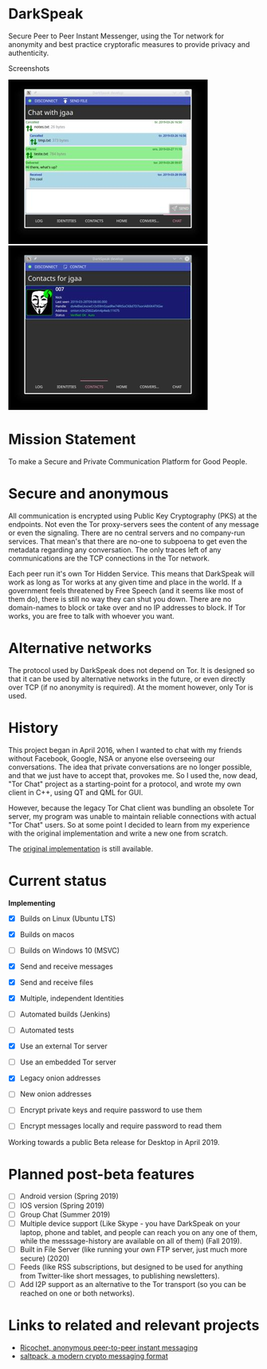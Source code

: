 # DarkSpeak

Secure Peer to Peer Instant Messenger, using the Tor network for anonymity and best practice cryptorafic measures to provide privacy and authenticity.

Screenshots

![contact](screenshots/ds_chat.jpeg) ![chat](screenshots/ds_contact.jpeg)

# Mission Statement

To make a Secure and Private Communication Platform for Good People.

# Secure and anonymous

All communication is encrypted using Public Key Cryptography (PKS) at the endpoints. Not even the Tor proxy-servers sees the content of any message or even the signaling. There are no central servers and no company-run services. That mean's that there are no-one to subpoena to get even the metadata regarding any conversation. The only traces left of any communications are the TCP connections in the Tor network.

Each peer run it's own Tor Hidden Service. This means that DarkSpeak will work as long as Tor works at any given time and place in the world. If a government feels threatened by Free Speech (and it seems like most of them do), there is still no way they can shut you down. There are no domain-names to block or take over and no IP addresses to block. If Tor works, you are free to talk with whoever you want.

# Alternative networks

The protocol used by DarkSpeak does not depend on Tor. It is designed so that it can be used by alternative networks in the future, or even directly over TCP (if no anonymity is required). At the moment however, only Tor is used.

# History

This project began in April 2016, when I wanted to chat with my friends without Facebook, Google, NSA or anyone else overseeing our conversations. The idea that private conversations are no longer possible, and that we just have to accept that, provokes me. So I used the, now dead, "Tor Chat" project as a starting-point for a protocol, and wrote my own client in C++, using QT and QML for GUI.

However, because the legacy Tor Chat client was bundling an obsolete Tor server, my program was unable to maintain reliable connections with actual "Tor Chat" users. So at some point I decided to learn from my experience with the original implementation and write a new one from scratch.

The [original implementation](https://github.com/jgaa/darkspeak/tree/original-impl-torchat-prot) is still available.

# Current status

**Implementing**

- [x] Builds on Linux (Ubuntu LTS)
- [x] Builds on macos
- [ ] Builds on Windows 10 (MSVC)
- [x] Send and receive messages
- [x] Send and receive files
- [x] Multiple, independent Identities
- [ ] Automated builds (Jenkins)
- [ ] Automated tests
- [x] Use an external Tor server
- [ ] Use an embedded Tor server
- [x] Legacy onion addresses
- [ ] New onion addresses
- [ ] Encrypt private keys and require password to use them
- [ ] Encrypt messages locally and require password to read them


Working towards a public Beta release for Desktop in April 2019.

# Planned post-beta features

- [ ] Android version (Spring 2019)
- [ ] IOS version (Spring 2019)
- [ ] Group Chat (Summer 2019)
- [ ] Multiple device support (Like Skype - you have DarkSpeak on your laptop, phone and tablet, and people can reach you on any one of them, while the messsage-history are available on all of them) (Fall 2019).
- [ ] Built in File Server (like running your own FTP server, just much more secure) (2020)
- [ ] Feeds (like RSS subscriptions, but designed to be used for anything from Twitter-like short messages, to publishing newsletters).
- [ ] Add I2P support as an alternative to the Tor transport (so you can be reached on one or both networks).

# Links to related and relevant projects
 - [Ricochet, anonymous peer-to-peer instant messaging](https://github.com/ricochet-im/ricochet)
 - [saltpack, a modern crypto messaging format](https://saltpack.org/)

